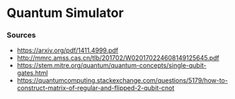 # Quantum Simulator

### Sources
- https://arxiv.org/pdf/1411.4999.pdf
- http://mmrc.amss.cas.cn/tlb/201702/W020170224608149125645.pdf
- https://stem.mitre.org/quantum/quantum-concepts/single-qubit-gates.html
- https://quantumcomputing.stackexchange.com/questions/5179/how-to-construct-matrix-of-regular-and-flipped-2-qubit-cnot